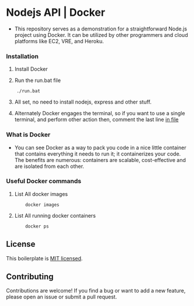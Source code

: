 # Nodejs API | Docker

* This repository serves as a demonstration for a straightforward Node.js project using Docker. It can be utilized by other programmers and cloud platforms like EC2, VRE, and Heroku.

### Installation

1. Install Docker

2. Run the run.bat file
```shell
    ./run.bat
```
3. All set, no need to install nodejs, express and other stuff.

4. Alternately Docker engages the terminal, so if you want to use a single terminal, and perform other action then, comment the last line [in file](./run.bat)

### What is Docker
 - You can see Docker as a way to pack you code in a nice little container that contains everything it needs to run it; it containerizes your code. The benefits are numerous: containers are scalable, cost-effective and are isolated from each other.

### Useful Docker commands
1. List All docker images
    ```shell
        docker images
    ```

2. List All running docker containers
    ```shell
        docker ps
    ```

## License

This boilerplate is [MIT licensed](./LICENSE).

## Contributing

Contributions are welcome! If you find a bug or want to add a new feature, please open an issue or submit a pull request.